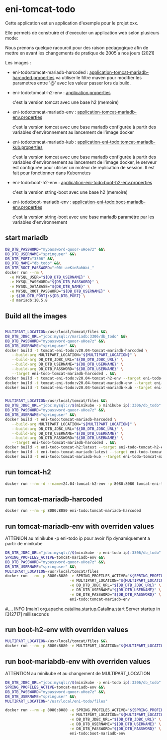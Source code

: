 # eni-tomcat-todo
Cette application est un application d'exemple pour le projet xxx.

Elle permets de construire et d'executer un application web selon plusieurs mode:

Nous prenons quelque racourcit pour des raison pedagogique afin de mettre en avant les changements de pratique de 2005 a nos jours (2021)

Les images :
- eni-todo:tomcat-mariadb-harcoded : [application-tomcat-mariadb-harcoded.properties](src/main/resources/application-tomcat-mariadb-harcoded.properties)
  va utiliser le filtre maven pour modifier les parametres entre '@' avec les valeur passer lors du build.

- eni-todo:tomcat-h2-env : [application.properties](src/main/resources/application.properties)

  c'est la version tomcat avec une base h2 (memoire)

- eni-todo:tomcat-mariadb-env : [application-tomcat-mariadb-env.properties](src/main/resources/application-tomcat-mariadb-env.properties)
  
  c'est la version tomcat avec une base mariadb configurée à partir des variables d'environnement au lancement de l'image docker

- eni-todo:tomcat-mariadb-kub : [application-eni-todo:tomcat-mariadb-kub.properties](src/main/resources/application-tomcat-mariadb-kub.properties)
  
  c'est la version tomcat avec une base mariadb configurée à partir des variables d'environnement au lancement de l'image docker, le serveur est configurée pour utiliser un moteur de replication de session. Il est fait pour fonctionner dans Kubernetes
  
- eni-todo:boot-h2-env : [application-eni-todo:boot-h2-env.properties](src/main/resources/application-boot-h2-env.properties)
  
  c'est la version string-boot avec une base h2 (memoire)

- eni-todo:boot-mariadb-env : [application-eni-todo:boot-mariadb-env.properties](src/main/resources/application-boot-mariadb-env.properties)
  
  c'est la version string-boot avec une base mariadb paramètre par les variables d'environnement


## start mariadb

```bash
DB_DTB_PASSWORD="mypassword-quoor-uHoe7z" &&\
DB_DTB_USERNAME="springuser" &&\
DB_DTB_PORT="3306" &&\
DB_DTB_NAME="db_todo" &&\
DB_DTB_ROOT_PASSWORD="r00t-aeKie8ahWai_"
docker run --rm \
  -e MYSQL_USER="${DB_DTB_USERNAME}" \
  -e MYSQL_PASSWORD="${DB_DTB_PASSWORD}" \
  -e MYSQL_DATABASE="${DB_DTB_NAME}" \
  -e MYSQL_ROOT_PASSWORD="${DB_DTB_USERNAME}" \
  -p ${DB_DTB_PORT}:${DB_DTB_PORT} \
  -d mariadb:10.5.8
```

## Build all the images

```bash

MULTIPART_LOCATION=/usr/local/tomcat/files &&\
DB_DTB_JDBC_URL="jdbc:mysql://mariadb:3306/db_todo" &&\
DB_DTB_PASSWORD="mypassword-quoor-uHoe7z" &&\
DB_DTB_USERNAME="springuser" &&\
docker build -t tomcat-eni-todo:v20.04-tomcat-mariadb-harcoded \
   --build-arg MULTIPART_LOCATION="${MULTIPART_LOCATION}" \
   --build-arg DB_DTB_JDBC_URL="${DB_DTB_JDBC_URL}" \
   --build-arg DB_DTB_USERNAME="${DB_DTB_USERNAME}" \
   --build-arg DB_DTB_PASSWORD="${DB_DTB_USERNAME}" \
   --target eni-todo-tomcat-mariadb-harcoded . &&\
docker build -t tomcat-eni-todo:v20.04-tomcat-h2-env --target eni-todo-tomcat-h2-env . &&\   
docker build -t tomcat-eni-todo:v20.04-tomcat-mariadb-env --target eni-todo-tomcat-mariadb-env . &&\
docker build -t tomcat-eni-todo:v20.04-tomcat-mariadb-kub --target eni-todo-tomcat-mariadb-kub . 
```

```bash

MULTIPART_LOCATION=/usr/local/tomcat/files &&\
DB_DTB_JDBC_URL="jdbc:mysql://$(minikube -p minikube ip):3306/db_todo" &&\
DB_DTB_PASSWORD="mypassword-quoor-uHoe7z" &&\
DB_DTB_USERNAME="springuser" &&\
docker build -t eni-todo:tomcat-mariadb-harcoded \
   --build-arg MULTIPART_LOCATION="${MULTIPART_LOCATION}" \
   --build-arg DB_DTB_JDBC_URL="${DB_DTB_JDBC_URL}" \
   --build-arg DB_DTB_USERNAME="${DB_DTB_USERNAME}" \
   --build-arg DB_DTB_PASSWORD="${DB_DTB_USERNAME}" \
   --target eni-todo-tomcat-mariadb-harcoded . &&\
docker build -t eni-todo-tomcat-h2:latest --target eni-todo-tomcat-h2-env . &&\   
docker build -t eni-todo-tomcat-mariadb:latest --target eni-todo-tomcat-mariadb-env . &&\
docker build -t eni-todo:tomcat-mariadb-kub --target eni-todo-tomcat-mariadb-kub . &&\

```

## run tomcat-h2

```bash
docker run --rm -d --name=24.04-tomcat-h2-env -p 8080:8080 tomcat-eni-todo:v20.04-tomcat-h2-env
```

## run tomcat-mariadb-harcoded

```bash
docker run --rm -p 8080:8080 eni-todo:tomcat-mariadb-harcoded
```


## run tomcat-mariadb-env with overriden values

ATTENION au minikube -p eni-todo ip pour avoir l'ip dynamiquement a partir de minikube

```bash
DB_DTB_JDBC_URL="jdbc:mysql://$(minikube -p eni-todo ip):3306/db_todo" &&\
SPRING_PROFILES_ACTIVE=tomcat-mariadb-env &&\
DB_DTB_PASSWORD="mypassword-quoor-uHoe7z" &&\
DB_DTB_USERNAME="springuser" &&\
MULTIPART_LOCATION=/usr/local/tomcat/files 
docker run --rm -p 8080:8080 -e SPRING_PROFILES_ACTIVE="${SPRING_PROFILES_ACTIVE}" \
                             -e MULTIPART_LOCATION="${MULTIPART_LOCATION}" \
                             -e DB_DTB_JDBC_URL="${DB_DTB_JDBC_URL}" \
                             -e DB_DTB_USERNAME="${DB_DTB_USERNAME}" \
                             -e DB_DTB_PASSWORD="${DB_DTB_PASSWORD}" \
                             eni-todo:tomcat-mariadb-env
```

#.... INFO [main] org.apache.catalina.startup.Catalina.start Server startup in [312717] milliseconds

## run boot-h2-env with overriden values

```bash
MULTIPART_LOCATION=/usr/local/tomcat/files &&\
docker run --rm -p 8080:8080 -e MULTIPART_LOCATION="${MULTIPART_LOCATION}"
```

## run boot-mariabdb-env with overriden values

ATTENTION au minikube et au changement de MULTIPART_LOCATION

```bash
DB_DTB_JDBC_URL="jdbc:mysql://$(minikube -p eni-todo ip):3306/db_todo" &&\
SPRING_PROFILES_ACTIVE=tomcat-mariadb-env &&\
DB_DTB_PASSWORD="mypassword-quoor-uHoe7z" &&\
DB_DTB_USERNAME="springuser" &&\
MULTIPART_LOCATION="/usr/local/eni-todo/files"

docker run --rm -p 8080:8080 -e SPRING_PROFILES_ACTIVE="${SPRING_PROFILES_ACTIVE}" \
                             -e MULTIPART_LOCATION="${MULTIPART_LOCATION}" \
                             -e DB_DTB_JDBC_URL="${DB_DTB_JDBC_URL}" \
                             -e DB_DTB_USERNAME="${DB_DTB_USERNAME}" \
                             -e DB_DTB_PASSWORD="${DB_DTB_PASSWORD}" \
                             eni-todo:boot-mariadb-env
```


